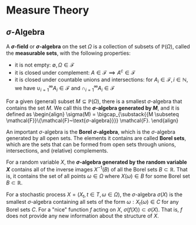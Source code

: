 # Measure Theory

## $\sigma$-Algebra

<!-- prettier-ignore -->
A **$\sigma$-field** or **$\sigma$-algebra** on the set $\Omega$ is a collection of subsets of $\mathbb{P}(\Omega)$, called the **measurable sets**, with the following properties:

- it is not empty: $\emptyset, \Omega \in \mathcal{F}$
- it is closed under complement: $A \in \mathcal{F} \implies A^c \in \mathcal{F}$
- it is closed under countable unions and intersections: for $A_i \in \mathcal{F}, i \in \mathbb{N}$, we have $\cup_{i=1}^{\infty} A_i \in \mathcal{F}$ and $\cap_{i=1}^{\infty} A_i \in \mathcal{F}$

<!-- prettier-ignore -->
For a given (general) subset $M \subseteq \mathbb{P}(\Omega)$, there is a smallest $\sigma$-algebra that contains the set $M$. We call this the **$\sigma$-algebra generated by $M$**, and it is defined as
\begin{align}
\sigma(M) = \bigcap_{\substack{{M \subseteq \mathcal{F}}\\{\mathcal{F}~\text{$\sigma$-algebra}}}} \mathcal{F}.
\end{align}

An important $\sigma$-algebra is the **Borel $\sigma$-algebra**, which is the $\sigma$-algebra generated by all open sets. The elements it contains are called **Borel sets**, which are the sets that can be formed from open sets through unions, intersections, and (relative) complements.

For a random variable $X$, the **$\sigma$-algebra generated by the random variable $X$** contains all of the inverse images $X^{-1}(B)$ of all the Borel sets $B \subset \mathbb{R}$. That is, it contains the set of all points $\omega \in \Omega$ where $X(\omega) \in B$ for some Borel set $B \subset \mathbb{R}$.

For a stochastic process $X = (X_t, t \in T, \omega \in \Omega)$, the $\sigma$-algebra $\sigma(X)$ is the smallest $\sigma$-algebra containing all sets of the form ${\omega: X_t(\omega) \in C}$ for any Borel sets $C$. For a "nice" function $f$ acting on $X$, $\sigma(f(X)) \subset \sigma(X)$. That is, $f$ does not provide any new information about the structure of $X$.
